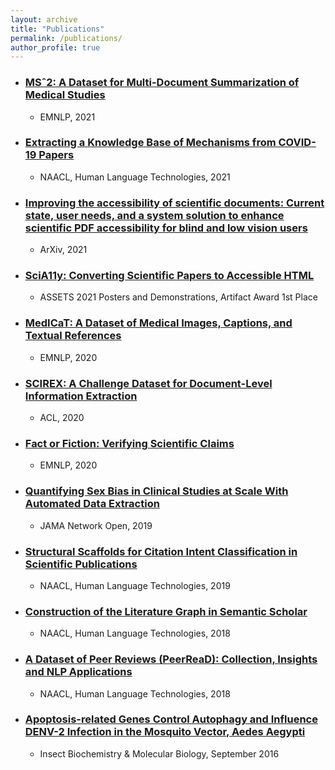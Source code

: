 ```yaml
---
layout: archive
title: "Publications"
permalink: /publications/
author_profile: true
---
```


* ### [MSˆ2: A Dataset for Multi-Document Summarization of Medical Studies](http://madeleinevanzuylen.com/files/MS2_A_Dataset_for_Multi-Document_Summarization_of_Medical_Studies.pdf)
  * EMNLP, 2021

* ### [Extracting a Knowledge Base of Mechanisms from COVID-19 Papers](https://madeleinevanuylen.com/files/Extracting_a_Knowledge_Base_of_Mechanisms_from_COVID-19_Papers.pdf)
  * NAACL, Human Language Technologies, 2021

* ### [Improving the accessibility of scientific documents: Current state, user needs, and a system solution to enhance scientific PDF accessibility for blind and low vision users](https://madeleinevanuylen.com/files/Improving_the_accessibility_of_scientific_documents.pdf)
  * ArXiv, 2021

* ### [SciA11y: Converting Scientific Papers to Accessible HTML](https://madeleinevanuylen.com/files/SciA11y_Converting_Scientific_Papers_to_Accessible_HTML.pdf)
  * ASSETS 2021 Posters and Demonstrations, Artifact Award 1st Place
  
* ### [MedICaT: A Dataset of Medical Images, Captions, and Textual References ](https://madeleinevanuylen.com/files/MedICaT_A_Dataset_of_Medical_Images_Captions_and_Textual_References.pdf)
  * EMNLP, 2020

* ### [SCIREX: A Challenge Dataset for Document-Level Information Extraction](https://madeleinevanuylen.com/files/SCIREX-A_Challenge_Dataset_for_Document-Level_Information_Extraction.pdf)
  * ACL, 2020

* ### [Fact or Fiction: Verifying Scientific Claims](https://madeleinevanuylen.com/files/Fact_or_Fiction_Verifying_Scientific_Claims.pdf)
  * EMNLP, 2020

* ### [Quantifying Sex Bias in Clinical Studies at Scale With Automated Data Extraction](https://madeleinevanuylen.com/files/Quantifying_Sex_Bias_in_Clinical_Studies_at_Scale_With_Automated_Data_Extraction.pdf)
  * JAMA Network Open, 2019

* ### [Structural Scaffolds for Citation Intent Classification in Scientific Publications ](https://madeleinevanuylen.com/files/Structural_Scaffolds_for_Citation_Intent_Classification_in_Scientific_Publications.pdf)
  * NAACL, Human Language Technologies, 2019

* ### [Construction of the Literature Graph in Semantic Scholar ](https://madeleinevanuylen.com/files/Construction_of_the_Literature_Graph_in_Semantic_Scholar.pdf)
  * NAACL, Human Language Technologies, 2018

* ### [A Dataset of Peer Reviews (PeerReaD): Collection, Insights and NLP Applications](https://madeleinevanuylen.com/files/A_Dataset_of_Peer_Reviews_(PeerRead)_Collection_Insights_and_NLP_Applications.pdf)
  * NAACL, Human Language Technologies, 2018

* ### [Apoptosis-related Genes Control Autophagy and Influence DENV-2 Infection in the Mosquito Vector, Aedes Aegypti](https://madeleinevanuylen.com/files/Apoptosis-related_genes_control_autophagy_and_influence_DENV-2_infection_in_the_mosquito_vector_Aedes_aegypti_PMC.pdf)
  * Insect Biochemistry & Molecular Biology, September 2016

